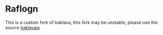 # Raflogn

This is a custom fork of baklava, this fork may be unstable, please use the source [baklavajs](https://github.com/newcat/baklavajs)

